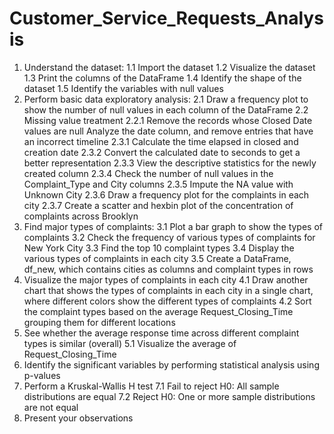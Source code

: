 # Customer_Service_Requests_Analysis
 1. Understand the dataset:
 1.1 Import the dataset
 1.2 Visualize the dataset
 1.3 Print the columns of the DataFrame
 1.4 Identify the shape of the dataset
 1.5 Identify the variables with null values
 2. Perform basic data exploratory analysis:
 2.1 Draw a frequency plot to show the number of null values in 
each column of the DataFrame
 2.2 Missing value treatment
 2.2.1 Remove the records whose Closed Date values are null
     Analyze the date column, and remove entries that have an 
incorrect timeline
 2.3.1 Calculate the time elapsed in closed and creation date
 2.3.2 Convert the calculated date to seconds to get a better 
representation
 2.3.3 View the descriptive statistics for the newly created 
column
 2.3.4 Check the number of null values in the Complaint_Type
 and City columns
 2.3.5 Impute the NA value with Unknown City
 2.3.6 Draw a frequency plot for the complaints in each city
 2.3.7 Create a scatter and hexbin plot of the concentration of 
complaints across Brooklyn
3. Find major types of complaints:
 3.1 Plot a bar graph to show the types of complaints
 3.2 Check the frequency of various types of complaints for New 
York City
 3.3 Find the top 10 complaint types
 3.4 Display the various types of complaints in each city
 3.5 Create a DataFrame, df_new, which contains cities as 
columns and complaint types in rows
 4. Visualize the major types of complaints in each city
 4.1 Draw another chart that shows the types of complaints in 
each city in a single chart, where different colors show the 
different types of complaints
 4.2 Sort the complaint types based on the average 
Request_Closing_Time grouping them for different 
locations
 5. See whether the average response time across different 
complaint types is similar (overall)
 5.1 Visualize the average of Request_Closing_Time
 6. Identify the significant variables by performing statistical 
analysis using p-values
 7. Perform a Kruskal-Wallis H test
 7.1 Fail to reject H0: All sample distributions are equal
 7.2 Reject H0: One or more sample distributions are not 
equal
 8. Present your observations
